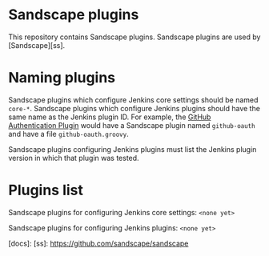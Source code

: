 # Sandscape plugins

This repository contains Sandscape plugins.  Sandscape plugins are used by
[Sandscape][ss].

# Naming plugins

Sandscape plugins which configure Jenkins core settings should be named
`core-*`.  Sandscape plugins which configure Jenkins plugins should have the
same name as the Jenkins plugin ID.  For example, the [GitHub Authentication
Plugin][gh-oath] would have a Sandscape plugin named `github-oauth` and have a
file `github-oauth.groovy`.

Sandscape plugins configuring Jenkins plugins must list the Jenkins plugin
version in which that plugin was tested.

# Plugins list

Sandscape plugins for configuring Jenkins core settings: `<none yet>`

Sandscape plugins for configuring Jenkins plugins: `<none yet>`

[gh-oath]: https://wiki.jenkins-ci.org/display/JENKINS/GitHub+OAuth+Plugin
[docs]:
[ss]: https://github.com/sandscape/sandscape
